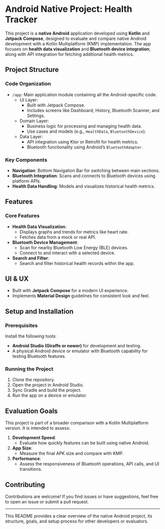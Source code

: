 # Android Native Project: Health Tracker

This project is a **native Android** application developed using **Kotlin** and **Jetpack Compose**, designed to evaluate and compare native Android development with a Kotlin Multiplatform (KMP) implementation. The app focuses on **health data visualization** and **Bluetooth device integration**, along with API integration for fetching additional health metrics.

## Project Structure

### Code Organization
* `/app`: Main application module containing all the Android-specific code.
  * UI Layer:
    * Built with Jetpack Compose.
    * Includes screens like Dashboard, History, Bluetooth Scanner, and Settings.
  * Domain Layer:
    * Business logic for processing and managing health data.
    * Use cases and models (e.g., `HealthData`, `BluetoothDevice`).
  * Data Layer:
    * API integration using Ktor or Retrofit for health metrics.
    * Bluetooth functionality using Android’s `BluetoothAdapter`.

### Key Components
* **Navigation**: Bottom Navigation Bar for switching between main sections.
* **Bluetooth Integration**: Scans and connects to Bluetooth devices using platform APIs.
* **Health Data Handling**: Models and visualizes historical health metrics.

## Features

### Core Features
* **Health Data Visualization**:
  * Displays graphs and trends for metrics like heart rate.
  * Fetches data from a mock or real API.
* **Bluetooth Device Management**:
  * Scan for nearby Bluetooth Low Energy (BLE) devices.
  * Connect to and interact with a selected device.
* **Search and Filter**:
  * Search and filter historical health records within the app.

## UI & UX
* Built with **Jetpack Compose** for a modern UI experience.
* Implements **Material Design** guidelines for consistent look and feel.

## Setup and Installation

### Prerequisites
Install the following tools:
* **Android Studio (Giraffe or newer)** for development and testing.
* A physical Android device or emulator with Bluetooth capability for testing Bluetooth features.

### Running the Project
1. Clone the repository.
2. Open the project in Android Studio.
3. Sync Gradle and build the project.
4. Run the app on a device or emulator.

## Evaluation Goals

This project is part of a broader comparison with a Kotlin Multiplatform version. It is intended to assess:

1. **Development Speed**:
   * Evaluate how quickly features can be built using native Android.
2. **App Size**:
   * Measure the final APK size and compare with KMP.
3. **Performance**:
   * Assess the responsiveness of Bluetooth operations, API calls, and UI transitions.

## Contributing

Contributions are welcome! If you find issues or have suggestions, feel free to open an issue or submit a pull request.

---

This README provides a clear overview of the native Android project, its structure, goals, and setup process for other developers or evaluators.
